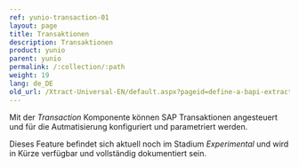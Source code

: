 ```yaml
---
ref: yunio-transaction-01
layout: page
title: Transaktionen
description: Transaktionen
product: yunio
parent: yunio
permalink: /:collection/:path
weight: 19
lang: de_DE
old_url: /Xtract-Universal-EN/default.aspx?pageid=define-a-bapi-extraction
---
```


Mit der *Transaction* Komponente können SAP Transaktionen angesteuert und für die Autmatisierung konfiguriert und parametriert werden.

Dieses Feature befindet sich aktuell noch im Stadium *Experimental* und wird in Kürze verfügbar und vollständig dokumentiert sein.
 